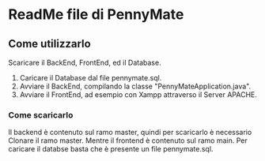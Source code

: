 # ReadMe file di PennyMate
## Come utilizzarlo

Scaricare il BackEnd, FrontEnd, ed il Database.
1. Caricare il Database dal file pennymate.sql.
2. Avviare il BackEnd, compilando la classe "PennyMateApplication.java".
3. Avviare il FrontEnd, ad esempio con Xampp attraverso il Server APACHE.



### Come scaricarlo

Il backend è contenuto sul ramo master, quindi per scaricarlo è necessario Clonare il ramo master.
Mentre il frontend è contenuto sul ramo main.
Per caricare il databse basta che è presente un file pennymate.sql.
